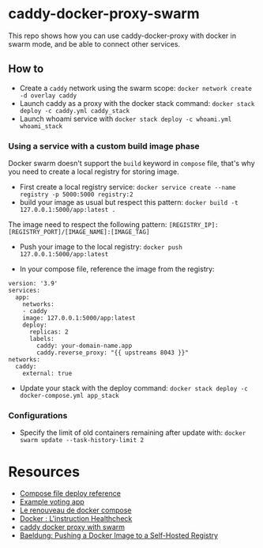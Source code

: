 # caddy-docker-proxy-swarm

This repo shows how you can use caddy-docker-proxy with docker in swarm mode, and be able to connect other services.

## How to

- Create a `caddy` network using the swarm scope: `docker network create -d overlay caddy`
- Launch caddy as a proxy with the docker stack command: `docker stack deploy -c caddy.yml caddy_stack`
- Launch whoami service with `docker stack deploy -c whoami.yml whoami_stack`

### Using a service with a custom build image phase

Docker swarm doesn't support the `build` keyword in `compose` file, that's why you need to create a local registry for storing image.

- First create a local registry service: `docker service create --name registry -p 5000:5000 registry:2`
- build your image as usual but respect this pattern: `docker build -t 127.0.0.1:5000/app:latest .`

The image need to respect the following pattern: `[REGISTRY_IP]:[REGISTRY_PORT]/[IMAGE_NAME]:[IMAGE_TAG]`

- Push your image to the local registry: `docker push 127.0.0.1:5000/app:latest`

- In your compose file, reference the image from the registry:

```
version: '3.9'
services:
  app:
    networks:
    - caddy
    image: 127.0.0.1:5000/app:latest
    deploy:
      replicas: 2
      labels: 
        caddy: your-domain-name.app
        caddy.reverse_proxy: "{{ upstreams 8043 }}"
networks:
  caddy:
    external: true
```

- Update your stack with the deploy command: `docker stack deploy -c docker-compose.yml app_stack`

### Configurations

- Specify the limit of old containers remaining after update with: `docker swarm update --task-history-limit 2` 


# Resources

- [Compose file deploy reference](https://docs.docker.com/compose/compose-file/deploy/)
- [Example voting app](https://github.com/dockersamples/example-voting-app/blob/main/docker-stack.yml)
- [Le renouveau de docker compose](https://bearstech.com/societe/blog/le-renouveau-de-docker-compose/)
- [Docker : L'instruction Healthcheck](https://www.grottedubarbu.fr/docker-healthcheck/)
- [caddy docker proxy with swarm](https://github.com/lucaslorentz/caddy-docker-proxy/blob/master/examples/standalone.yaml)
- [Baeldung: Pushing a Docker Image to a Self-Hosted Registry](https://www.baeldung.com/ops/docker-push-image-self-hosted-registry)
